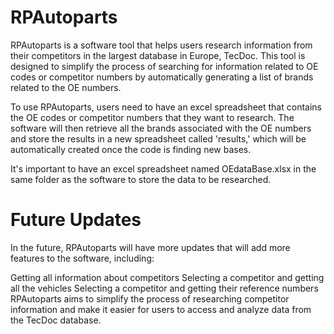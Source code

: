# RPAutoparts
  RPAutoparts is a software tool that helps users research information from their competitors in the largest database in Europe, TecDoc. This tool is designed to simplify the process of searching for information related to OE codes or competitor numbers by automatically generating a list of brands related to the OE numbers.

  To use RPAutoparts, users need to have an excel spreadsheet that contains the OE codes or competitor numbers that they want to research. The software will then retrieve all the brands associated with the OE numbers and store the results in a new spreadsheet called 'results,' which will be automatically created once the code is finding new bases.

  It's important to have an excel spreadsheet named OEdataBase.xlsx in the same folder as the software to store the data to be researched.

# Future Updates
In the future, RPAutoparts will have more updates that will add more features to the software, including:

Getting all information about competitors
Selecting a competitor and getting all the vehicles
Selecting a competitor and getting their reference numbers
RPAutoparts aims to simplify the process of researching competitor information and make it easier for users to access and analyze data from the TecDoc database.



